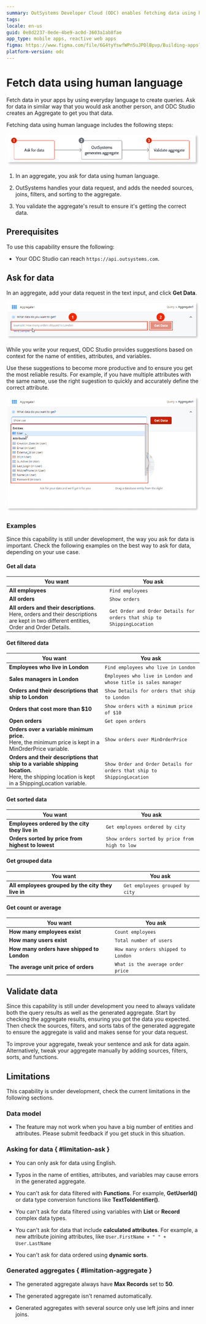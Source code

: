 ```yaml
---
summary: OutSystems Developer Cloud (ODC) enables fetching data using human language to create queries in ODC Studio, simplifying data interaction.
tags:
locale: en-us
guid: 0e8d2237-0ede-4be9-ac0d-3603a1ab8fae
app_type: mobile apps, reactive web apps
figma: https://www.figma.com/file/6G4tyYswfWPn5uJPDlBpvp/Building-apps?type=design&node-id=3203%3A8546&t=ZwHw8hXeFhwYsO5V-1
platform-version: odc
---
```


# Fetch data using human language

Fetch data in your apps by using everyday language to create queries.
Ask for data in similar way that you would ask another person, and ODC Studio creates an Aggregate to get you that data.

Fetching data using human language includes the following steps:

![Diagram illustrating the process of fetching data using human language in ODC Studio](images/nl-process-diag.png "Human Language Process Diagram")

1. In an aggregate, you ask for data using human language.

1. OutSystems handles your data request, and adds the needed sources, joins, filters, and sorting to the aggregate.

1. You validate the aggregate's result to ensure it's getting the correct data.

## Prerequisites

To use this capability ensure the following:

* Your ODC Studio can reach `https://api.outsystems.com`.

## Ask for data

In an aggregate, add your data request in the text input, and click **Get Data**.

![Screenshot of the 'Get Data' interface in ODC Studio with text input for human language queries](images/nl-get-data-ss.png "Get Data Interface Screenshot")

While you write your request, ODC Studio provides suggestions based on context for the name of entities, attributes, and variables.

Use these suggestions to become more productive and to ensure you get the most reliable results. For example, if you have multiple attributes with the same name, use the right sugestion to quickly and accurately define the correct attribute.

![Screenshot showing the suggestion feature in ODC Studio while typing a human language data request](images/nl-suggestion-ss.png "Suggestion Feature Screenshot")

### Examples

Since this capability is still under development, the way you ask for data is important.
Check the following examples on the best way to ask for data, depending on your use case.

#### Get all data

You want | You ask
---|---
**All employees** | `Find employees`
**All orders** | `Show orders`
**All orders and their descriptions**.<br/>Here, orders and their descriptions are kept in two different entities, Order and Order Details. | `Get Order and Order Details for orders that ship to ShippingLocation`

#### Get filtered data

You want | You ask
---|---
**Employees who live in London** | `Find employees who live in London`
**Sales managers in London** | `Employees who live in London and whose title is sales manager`
**Orders and their descriptions that ship to London** | `Show Details for orders that ship to London`
**Orders that cost more than $10** | `Show orders with a minimum price of $10`
**Open orders** | `Get open orders`
**Orders over a variable minimum price.**<br/>Here, the minimum price is kept in a MinOrderPrice variable. | `Show orders over MinOrderPrice`
**Orders and their descriptions that ship to a variable shipping location.**<br/>Here, the shipping location is kept in a ShippingLocation variable. | `Show Order and Order Details for orders that ship to ShippingLocation`

#### Get sorted data

You want | You ask
---|---
**Employees ordered by the city they live in** | `Get employees ordered by city`
**Orders sorted by price from highest to lowest** | `Show orders sorted by price from high to low`

#### Get grouped data

You want | You ask
---|---
**All employees grouped by the city they live in** | `Get employees grouped by city`

#### Get count or average

You want | You ask
---|---
**How many employees exist** | `Count employees`
**How many users exist** | `Total number of users`
**How many orders have shipped to London** | `How many orders shipped to London`
**The average unit price of orders** | `What is the average order price`

## Validate data

Since this capability is still under development you need to always validate both the query results as well as the generated aggregate.
Start by checking the aggregate results, ensuring you got the data you expected.
Then check the sources, filters, and sorts tabs of the generated aggregate to ensure the aggregate is valid and makes sense for your data request.

To improve your aggregate, tweak your sentence and ask for data again. Alternatively, tweak your aggregate manually by adding sources, filters, sorts, and functions.

## Limitations

This capability is under development, check the current limitations in the following sections.

### Data model

* The feature may not work when you have a big number of entities and attributes. Please submit feedback if you get stuck in this situation.

### Asking for data { #limitation-ask }

* You can only ask for data using English.

* Typos in the name of entities, attributes, and variables may cause errors in the generated aggregate.

* You can't ask for data filtered with **Functions**. For example, **GetUserId()** or data type conversion functions like **TextToIdentifier()**.

* You can't ask for data filtered using variables with **List** or **Record** complex data types.

* You can't ask for data that include **calculated attributes**. For example, a new attribute joining attributes, like `User.FirstName + " " + User.LastName`

* You can't ask for data ordered using **dynamic sorts**.

### Generated aggregates { #limitation-aggregate }

* The generated aggregate always have **Max Records** set to **50**.

* The generated aggregate isn't renamed automatically.

* Generated aggregates with several source only use left joins and inner joins.
